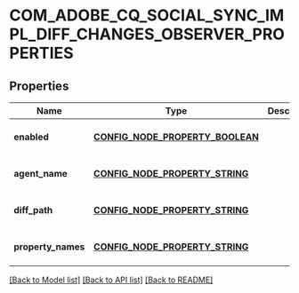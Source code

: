 # COM_ADOBE_CQ_SOCIAL_SYNC_IMPL_DIFF_CHANGES_OBSERVER_PROPERTIES

## Properties
Name | Type | Description | Notes
------------ | ------------- | ------------- | -------------
**enabled** | [**CONFIG_NODE_PROPERTY_BOOLEAN**](configNodePropertyBoolean.md) |  | [optional] [default to null]
**agent_name** | [**CONFIG_NODE_PROPERTY_STRING**](configNodePropertyString.md) |  | [optional] [default to null]
**diff_path** | [**CONFIG_NODE_PROPERTY_STRING**](configNodePropertyString.md) |  | [optional] [default to null]
**property_names** | [**CONFIG_NODE_PROPERTY_STRING**](configNodePropertyString.md) |  | [optional] [default to null]

[[Back to Model list]](../README.md#documentation-for-models) [[Back to API list]](../README.md#documentation-for-api-endpoints) [[Back to README]](../README.md)


